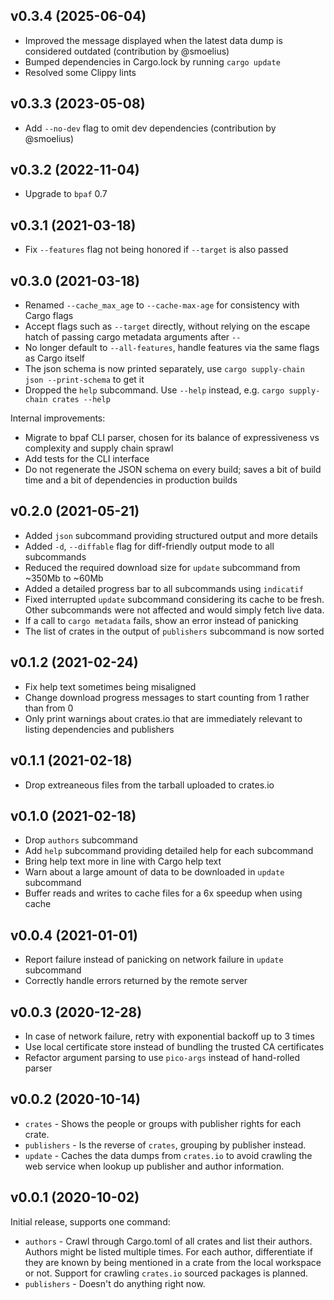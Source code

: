 ## v0.3.4 (2025-06-04)

 - Improved the message displayed when the latest data dump is considered outdated (contribution by @smoelius)
 - Bumped dependencies in Cargo.lock by running `cargo update`
 - Resolved some Clippy lints

## v0.3.3 (2023-05-08)

 - Add `--no-dev` flag to omit dev dependencies (contribution by @smoelius)

## v0.3.2 (2022-11-04)

 - Upgrade to `bpaf` 0.7

## v0.3.1 (2021-03-18)

 - Fix `--features` flag not being honored if `--target` is also passed

## v0.3.0 (2021-03-18)

 - Renamed `--cache_max_age` to `--cache-max-age` for consistency with Cargo flags
 - Accept flags such as `--target` directly, without relying on the escape hatch of passing cargo metadata arguments after `--`
 - No longer default to `--all-features`, handle features via the same flags as Cargo itself
 - The json schema is now printed separately, use `cargo supply-chain json --print-schema` to get it
 - Dropped the `help` subcommand. Use `--help` instead, e.g. `cargo supply-chain crates --help`

Internal improvements:

 - Migrate to bpaf CLI parser, chosen for its balance of expressiveness vs complexity and supply chain sprawl
 - Add tests for the CLI interface
 - Do not regenerate the JSON schema on every build; saves a bit of build time and a bit of dependencies in production builds

## v0.2.0 (2021-05-21)

- Added `json` subcommand providing structured output and more details
- Added `-d`, `--diffable` flag for diff-friendly output mode to all subcommands
- Reduced the required download size for `update` subcommand from ~350Mb to ~60Mb
- Added a detailed progress bar to all subcommands using `indicatif`
- Fixed interrupted `update` subcommand considering its cache to be fresh.
  Other subcommands were not affected and would simply fetch live data.
- If a call to `cargo metadata` fails, show an error instead of panicking
- The list of crates in the output of `publishers` subcommand is now sorted

## v0.1.2 (2021-02-24)

- Fix help text sometimes being misaligned
- Change download progress messages to start counting from 1 rather than from 0
- Only print warnings about crates.io that are immediately relevant to listing
  dependencies and publishers

## v0.1.1 (2021-02-18)

- Drop extreaneous files from the tarball uploaded to crates.io

## v0.1.0 (2021-02-18)

- Drop `authors` subcommand
- Add `help` subcommand providing detailed help for each subcommand
- Bring help text more in line with Cargo help text
- Warn about a large amount of data to be downloaded in `update` subcommand
- Buffer reads and writes to cache files for a 6x speedup when using cache

## v0.0.4 (2021-01-01)

- Report failure instead of panicking on network failure in `update` subcommand
- Correctly handle errors returned by the remote server

## v0.0.3 (2020-12-28)

- In case of network failure, retry with exponential backoff up to 3 times
- Use local certificate store instead of bundling the trusted CA certificates
- Refactor argument parsing to use `pico-args` instead of hand-rolled parser

## v0.0.2 (2020-10-14)

- `crates` - Shows the people or groups with publisher rights for each crate.
- `publishers` - Is the reverse of `crates`, grouping by publisher instead.
- `update` - Caches the data dumps from `crates.io` to avoid crawling the web
  service when lookup up publisher and author information.

## v0.0.1 (2020-10-02)

Initial release, supports one command:
- `authors` - Crawl through Cargo.toml of all crates and list their authors.
  Authors might be listed multiple times. For each author, differentiate if
  they are known by being mentioned in a crate from the local workspace or not.
  Support for crawling `crates.io` sourced packages is planned.
- `publishers` - Doesn't do anything right now.
